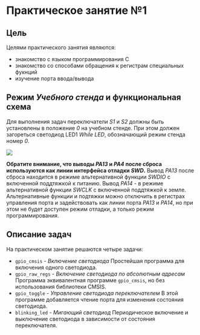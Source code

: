 # Практическое занятие №1

## Цель

Целями практического занятия являются:
* знакомство с языком программирования C
* знакомство со способами обращения к регистрам специальных фукнций
* изучение порта ввода/вывода

## Режим _Учебного стенда_ и функциональная схема

Для выполнения задач переключатели _S1_ и _S2_ должны быть установлены в положение _0_ на учебном стенде.
При этом должен загореться светодиод LED1 _While LED_, обозначающий режим стенда номер _0_.

![ ](../../../img/lab1_ex1-4_sch.png)

**Обратите внимание, что выводы _PA13_ и _PA4_ после сброса используются как линии интерфейса отладки _SWD_.**
Вывод _PA13_ после сброса находится в режиме альтернативной функции _SWDIO_ с включенной поддтяжкой к питанию.
Вывод _PA14_ - в режиме альтернативной функции _SWCLK_ с включенной поддтяжкой к земле.
Альтернативные функции и подтяжки можно отключить в регистрах управления порта и
задействовать как линии порта _PA13_ и _PA14_, но при этом не будет доступен режим отладки,
а только режим программирования.

## Описание задач

На практическом занятие решаются четыре задачи:

* `gpio_cmsis` - _Включение светодиода_
    Простейшая программа для включения одного светодиода.
* `gpio_raw_regs` - _Включение светодиода по абсолютным адресам_
    Программа эквивалентная программе `gpio_cmsis`, но без использования библиотеки CMSIS.
* `gpio_toggle` -  _Управление светодиода переключателем_
    В этой программе добавляется чтение порта для изменения состояния светодиода.
* `blinking_led` - _Мигающий светодиод_
    Периодическое включение и выключение светодиода в зависимости от состояния переключателя.
